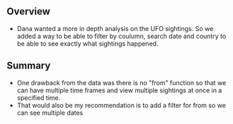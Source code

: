 ## Overview

  * Dana wanted a more in depth analysis on the UFO sightings. So we added a way to be able to filter by coulumn, search date and country to be able to see exactly what sightings happened. 



## Summary

 * One drawback from the data was there is no "from" function so that we can have multiple time frames and view multiple sightings at once in a specified time.
 * That would also be my recommendation is to add a filter for from so we can see multiple dates
 
